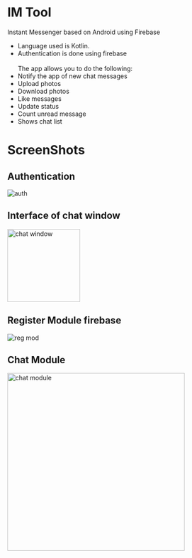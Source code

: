 # IM Tool
Instant Messenger based on Android using Firebase <br/>
* Language used is Kotlin.<br/>
* Authentication is done using firebase <br/><br/>
The app allows you to do the following:
* Notify the app of new chat messages
* Upload photos
* Download photos 
* Like messages
* Update status
* Count unread message 
* Shows chat list 

# ScreenShots

## Authentication

![auth](https://user-images.githubusercontent.com/63288542/149619318-7da42468-69a7-49c3-82b2-66b352f9dd97.jpg)

## Interface of chat window

<img width="164" alt="chat window" src="https://user-images.githubusercontent.com/63288542/149619324-11c90e31-a6d6-458f-8152-6b8003b7021e.PNG">

## Register Module firebase

![reg mod](https://user-images.githubusercontent.com/63288542/149619333-855bc606-f1cd-458f-bbd7-b52a1d03a097.jpg)

## Chat Module

<img width="400" alt="chat module" src="https://user-images.githubusercontent.com/63288542/149619339-f28d116b-e208-4702-9505-9ffc36566f7a.PNG">
